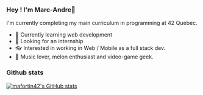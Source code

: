 ### Hey ! I'm Marc-Andre👋
I'm currently completing my main curriculum in programming at 42 Quebec.
  - 📕 Currently learning web development 
  - 🔨 Looking for an internship
  - 👓 Interested in working in Web / Mobile as a full stack dev.
  - 🎵 Music lover, melon enthusiast and video-game geek. 
  ### Github stats
  [![mafortin42's GitHub stats](https://github-readme-stats.vercel.app/api?username=mafortin42)](https://github.com/mafortin42/github-readme-stats)
<!--
**mafortin42/mafortin42** is a ✨ _special_ ✨ repository because its `README.md` (this file) appears on your GitHub profile.

Here are some ideas to get you started:

- 🔭 I’m currently working on ...
- 🌱 I’m currently learning ...
- 👯 I’m looking to collaborate on ...
- 🤔 I’m looking for help with ...
- 💬 Ask me about ...
- 📫 How to reach me: ...
- 😄 Pronouns: ...
- ⚡ Fun fact: ...
-->
